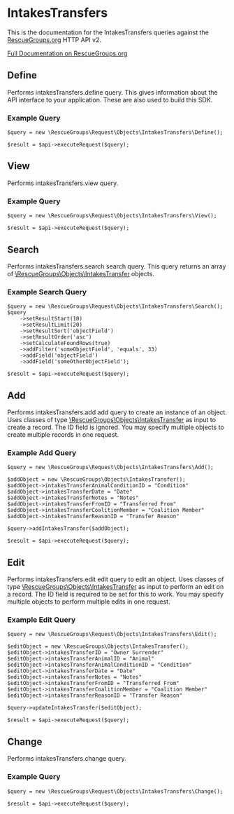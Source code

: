 # IntakesTransfers

This is the documentation for the IntakesTransfers queries against the [RescueGroups.org](https://www.rescuegroups.org/) HTTP API v2.

[Full Documentation on RescueGroups.org](https://userguide.rescuegroups.org/display/APIDG/Object+definitions#Objectdefinitions-intakesTransfers)

## Define






Performs intakesTransfers.define query. This gives information about the API interface to your application. These are also used to build this SDK.

### Example Query

    $query = new \RescueGroups\Request\Objects\IntakesTransfers\Define();

    $result = $api->executeRequest($query);


## View







Performs intakesTransfers.view query.

### Example Query

    $query = new \RescueGroups\Request\Objects\IntakesTransfers\View();

    $result = $api->executeRequest($query);


## Search

Performs intakesTransfers.search search query. This query returns an array of [\RescueGroups\Objects\IntakesTransfer](../../src/Objects/IntakesTransfer.php) objects.

### Example Search Query

    $query = new \RescueGroups\Request\Objects\IntakesTransfers\Search();
    $query
        ->setResultStart(10)
        ->setResultLimit(20)
        ->setResultSort('objectField')
        ->setResultOrder('asc')
        ->setCalculateFoundRows(true)
        ->addFilter('someObjectField', 'equals', 33)
        ->addField('objectField')
        ->addField('someOtherObjectField');

    $result = $api->executeRequest($query);







## Add




Performs intakesTransfers.add add query to create an instance of an object. Uses classes of type [\RescueGroups\Objects\IntakesTransfer](../../src/Objects/IntakesTransfer.php) as input to create a record. The ID field is ignored. You may specify multiple objects to create multiple records in one request.

### Example Add Query

    $query = new \RescueGroups\Request\Objects\IntakesTransfers\Add();

    $addObject = new \RescueGroups\Objects\IntakesTransfer();
    $addObject->intakesTransferAnimalConditionID = "Condition"
    $addObject->intakesTransferDate = "Date"
    $addObject->intakesTransferNotes = "Notes"
    $addObject->intakesTransferFromID = "Transferred From"
    $addObject->intakesTransferCoalitionMember = "Coalition Member"
    $addObject->intakesTransferReasonID = "Transfer Reason"

    $query->addIntakesTransfer($addObject);

    $result = $api->executeRequest($query);




## Edit



Performs intakesTransfers.edit edit query to edit an object. Uses classes of type [\RescueGroups\Objects\IntakesTransfer](../../src/Objects/IntakesTransfer.php) as input to perform an edit on a record. The ID field is required to be set for this to work. You may specify multiple objects to perform multiple edits in one request.

### Example Edit Query

    $query = new \RescueGroups\Request\Objects\IntakesTransfers\Edit();

    $editObject = new \RescueGroups\Objects\IntakesTransfer();
    $editObject->intakesTransferID = "Owner Surrender"
    $editObject->intakesTransferAnimalID = "Animal"
    $editObject->intakesTransferAnimalConditionID = "Condition"
    $editObject->intakesTransferDate = "Date"
    $editObject->intakesTransferNotes = "Notes"
    $editObject->intakesTransferFromID = "Transferred From"
    $editObject->intakesTransferCoalitionMember = "Coalition Member"
    $editObject->intakesTransferReasonID = "Transfer Reason"

    $query->updateIntakesTransfer($editObject);

    $result = $api->executeRequest($query);





## Change







Performs intakesTransfers.change query.

### Example Query

    $query = new \RescueGroups\Request\Objects\IntakesTransfers\Change();

    $result = $api->executeRequest($query);


